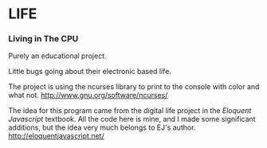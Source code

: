 LIFE
====

### Living in The CPU

Purely an educational project.

Little bugs going about their electronic based life.

The project is using the ncurses library to print to the console with color and what not.
http://www.gnu.org/software/ncurses/

The idea for this program came from the digital life project in the *Eloquent Javascript*
textbook. All the code here is mine, and I made some significant additions, but the idea very much
belongs to EJ's author.
http://eloquentjavascript.net/

